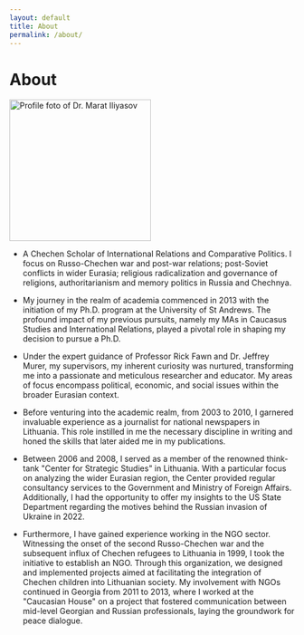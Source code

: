 ```yaml
---
layout: default
title: About
permalink: /about/
---
```

# About 

<img height="250px" src="https://marat-iliyasov.github.io/assets/img/Marat.JPG" alt="Profile foto of Dr. Marat Iliyasov">

- A Chechen Scholar of International Relations and Comparative Politics. I focus on Russo-Chechen war and post-war relations; post-Soviet conflicts in wider Eurasia; religious radicalization and governance of religions, authoritarianism and memory politics in Russia and Chechnya.  

- My journey in the realm of academia commenced in 2013 with the initiation of my Ph.D. program at the University of St Andrews. The profound impact of my previous pursuits, namely my MAs in Caucasus Studies and International Relations, played a pivotal role in shaping my decision to pursue a Ph.D.

- Under the expert guidance of Professor Rick Fawn and Dr. Jeffrey Murer, my supervisors, my inherent curiosity was nurtured, transforming me into a passionate and meticulous researcher and educator. My areas of focus encompass political, economic, and social issues within the broader Eurasian context.

- Before venturing into the academic realm, from 2003 to 2010, I garnered invaluable experience as a journalist for national newspapers in Lithuania. This role instilled in me the necessary discipline in writing and honed the skills that later aided me in my publications.

- Between 2006 and 2008, I served as a member of the renowned think-tank "Center for Strategic Studies" in Lithuania. With a particular focus on analyzing the wider Eurasian region, the Center provided regular consultancy services to the Government and Ministry of Foreign Affairs. Additionally, I had the opportunity to offer my insights to the US State Department regarding the motives behind the Russian invasion of Ukraine in 2022.

- Furthermore, I have gained experience working in the NGO sector. Witnessing the onset of the second Russo-Chechen war and the subsequent influx of Chechen refugees to Lithuania in 1999, I took the initiative to establish an NGO. Through this organization, we designed and implemented projects aimed at facilitating the integration of Chechen children into Lithuanian society. My involvement with NGOs continued in Georgia from 2011 to 2013, where I worked at the "Caucasian House" on a project that fostered communication between mid-level Georgian and Russian professionals, laying the groundwork for peace dialogue.
 


